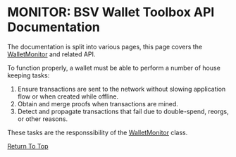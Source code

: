 # MONITOR: BSV Wallet Toolbox API Documentation

The documentation is split into various pages, this page covers the [WalletMonitor](#class-walletmonitor) and related API.

To function properly, a wallet must be able to perform a number of house keeping tasks:

1. Ensure transactions are sent to the network without slowing application flow or when created while offline.
1. Obtain and merge proofs when transactions are mined.
1. Detect and propagate transactions that fail due to double-spend, reorgs, or other reasons.

These tasks are the responssibility of the [WalletMonitor](#class-walletmonitor) class.

[Return To Top](./README.md)

<!--#region ts2md-api-merged-here-->
<!--#endregion ts2md-api-merged-here-->